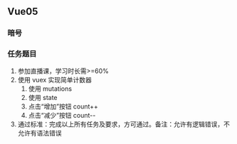 ## Vue05

### 暗号


### 任务题目

1. 参加直播课，学习时长需>=60%
2. 使用 vuex 实现简单计数器
   1. 使用 mutations
   2. 使用 state
   3. 点击“增加”按钮 count++
   4. 点击“减少”按钮 count--
3. 通过标准：完成以上所有任务及要求，方可通过。备注：允许有逻辑错误，不允许有语法错误
